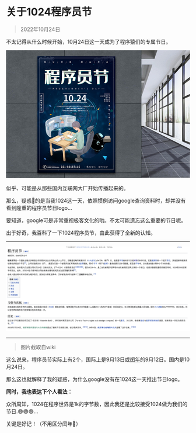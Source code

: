 # 关于1024程序员节

>   2022年10月24日

不太记得从什么时候开始，10月24日这一天成为了程序猿们的专属节日。

![1024海报设计图片-1024海报模板下载-摄图网](../assets/4418_list.jpg)

似乎、可能是从那些国内互联网大厂开始传播起来的。

那么，疑惑🤔的是当我1024这一天，依照惯例访问google查询资料时，却并没有看到隆重的程序员节日logo...

要知道，google可是非常重视极客文化的哟。不太可能遗忘这么重要的节日呢。

出于好奇，我百科了一下1024程序员节，由此获得了全新的认知。

-----

![image-20221024101444039](../assets/image-20221024101444039.png)

-----

>   图片截取自wiki

这么说来，程序员节实际上有2个，国际上是9月13日或[闰年](https://zh.wikipedia.org/wiki/闰年)的9月12日。国内是10月24日。

那么这也就解释了我的疑惑，为什么google没有在1024这一天推出节日logo。

**同时，我也表达下个人看法：**

众所周知，1024在程序世界是1k的字节数，因此我还是比较接受1024做为我们的节日.😄😄😄...

关键是好记！（不用区分闰年🐶）